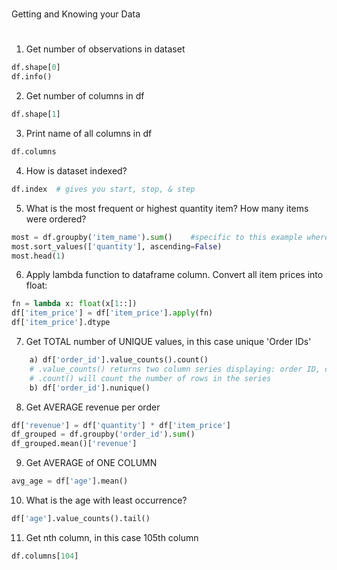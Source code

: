 #
Getting and Knowing your Data
#

1. Get number of observations in dataset

```python
df.shape[0]
df.info()
```

2. Get number of columns in df
```python
df.shape[1]
```
3. Print name of all columns in df
```python
df.columns
```
4. How is dataset indexed?
```python
df.index  # gives you start, stop, & step
```

5. What is the most frequent or highest quantity item? How many items were ordered? 
```python
most = df.groupby('item_name').sum()    #specific to this example where quantity is specified in dataframe
most.sort_values(['quantity'], ascending=False)
most.head(1)
```

6. Apply lambda function to dataframe column. Convert all item prices into float:
```python
fn = lambda x: float(x[1::])
df['item_price'] = df['item_price'].apply(fn)
df['item_price'].dtype
```

7. Get TOTAL number of UNIQUE values, in this case unique 'Order IDs'
```python
	a) df['order_id'].value_counts().count()
	# .value_counts() returns two column series displaying: order ID, count of unique values
	# .count() will count the number of rows in the series
	b) df['order_id'].nunique()
```
8. Get AVERAGE revenue per order
```python
df['revenue'] = df['quantity'] * df['item_price']
df_grouped = df.groupby('order_id').sum()
df_grouped.mean()['revenue']
```

9. Get AVERAGE of ONE COLUMN
```python
avg_age = df['age'].mean()
```

10. What is the age with least occurrence?
```python
df['age'].value_counts().tail()
```

11. Get nth column, in this case 105th column
```python
df.columns[104]
```